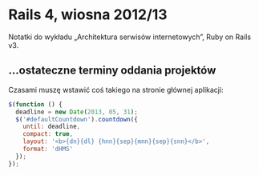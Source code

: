 # Rails 4, wiosna 2012/13

Notatki do wykładu „Architektura serwisów internetowych”,
Ruby on Rails v3.


## …ostateczne terminy oddania projektów

Czasami muszę wstawić coś takiego na stronie głównej aplikacji:

```js
$(function () {
  deadline = new Date(2013, 05, 31);
  $('#defaultCountdown').countdown({
    until: deadline,
    compact: true,
    layout: '<b>{dn}{dl} {hnn}{sep}{mnn}{sep}{snn}</b>',
    format: 'dHMS'
  });
});
```
